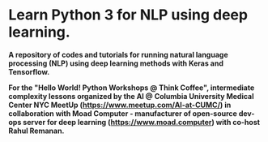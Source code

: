 # Learn Python 3 for NLP using deep learning.

**A repository of codes and tutorials for running natural language processing (NLP) using deep learning methods with Keras and Tensorflow.**

**For the "Hello World! Python Workshops @ Think Coffee", intermediate complexity lessons organized by the AI @ Columbia University Medical Center NYC MeetUp (https://www.meetup.com/AI-at-CUMC/) in collaboration with Moad Computer - manufacturer of open-source dev-ops server for deep learning (https://www.moad.computer) with co-host Rahul Remanan.**
